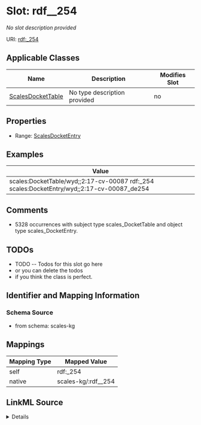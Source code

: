 

# Slot: rdf__254


_No slot description provided_





URI: [rdf:_254](http://www.w3.org/1999/02/22-rdf-syntax-ns#_254)



<!-- no inheritance hierarchy -->





## Applicable Classes

| Name | Description | Modifies Slot |
| --- | --- | --- |
| [ScalesDocketTable](../classes/ScalesDocketTable.md) | No type description provided |  no  |







## Properties

* Range: [ScalesDocketEntry](../classes/ScalesDocketEntry.md)






## Examples

| Value |
| --- |
| scales:DocketTable/wyd;;2:17-cv-00087 rdf:_254 scales:DocketEntry/wyd;;2:17-cv-00087_de254 |

## Comments

* 5328 occurrences with subject type scales_DocketTable and object type scales_DocketEntry.

## TODOs

* TODO -- Todos for this slot go here
* or you can delete the todos
* if you think the class is perfect.

## Identifier and Mapping Information







### Schema Source


* from schema: scales-kg




## Mappings

| Mapping Type | Mapped Value |
| ---  | ---  |
| self | rdf:_254 |
| native | scales-kg/:rdf__254 |




## LinkML Source

<details>
```yaml
name: rdf__254
description: No slot description provided
todos:
- TODO -- Todos for this slot go here
- or you can delete the todos
- if you think the class is perfect.
comments:
- 5328 occurrences with subject type scales_DocketTable and object type scales_DocketEntry.
examples:
- value: scales:DocketTable/wyd;;2:17-cv-00087 rdf:_254 scales:DocketEntry/wyd;;2:17-cv-00087_de254
from_schema: scales-kg
rank: 1000
slot_uri: rdf:_254
alias: rdf__254
domain_of:
- scales_DocketTable
range: scales_DocketEntry

```
</details>